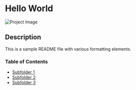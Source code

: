 # Hello World

![Project Image](your-image-url.jpg)

## Description

This is a sample README file with various formatting elements.

### Table of Contents

- [Subfolder 1](subfolder1/README.md)
- [Subfolder 2](subfolder2/README.md)
- [Subfolder 3](subfolder3/README.md)
